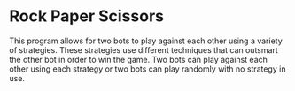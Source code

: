 # Rock Paper Scissors
This program allows for two bots to play against each other using a variety of strategies.
These strategies use different techniques that can outsmart the other bot in order to win the game.
Two bots can play against each other using each strategy or two bots can play randomly with no strategy in use.
